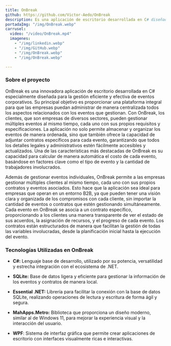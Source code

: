 ```yaml
---
title: OnBreak
github: https://github.com/Victor-Aedo/OnBreak
description: Es una aplicación de escritorio desarrollada en C# diseñada para la gestión de eventos corporativos. Adjuntar contratos específicos para cada evento, además de calcular automáticamente el precio de cada evento según los requisitos del cliente, facilitando una administración completa y organizada de sus relaciones comerciales y compromisos
portadaImg: "/img/OnBreak.webp"
carrusel:
  video: "/video/OnBreak.mp4"
  imagenes:
    - "/img/linkedin.webp"
    - "/img/GitHub.webp"
    - "/img/OnBreak.webp"
    - "/img/OnBreak.webp"

---
```


### **Sobre el proyecto**

OnBreak es una innovadora aplicación de escritorio desarrollada en C# especialmente diseñada para la gestión eficiente y efectiva de eventos corporativos. Su principal objetivo es proporcionar una plataforma integral para que las empresas puedan administrar de manera centralizada todos los aspectos relacionados con los eventos que gestionan. Con OnBreak, los clientes, que son empresas de diversos sectores, pueden gestionar múltiples eventos al mismo tiempo, cada uno con sus propios requisitos y especificaciones. La aplicación no solo permite almacenar y organizar los eventos de manera ordenada, sino que también ofrece la capacidad de adjuntar contratos específicos para cada evento, garantizando que todos los detalles legales y administrativos estén fácilmente accesibles y actualizados. Una de las características más destacadas de OnBreak es su capacidad para calcular de manera automática el costo de cada evento, basándose en factores clave como el tipo de evento y la cantidad de trabajadores involucrados.

Además de gestionar eventos individuales, OnBreak permite a las empresas gestionar múltiples clientes al mismo tiempo, cada uno con sus propios contratos y eventos asociados. Esto hace que la aplicación sea ideal para empresas que operan en un entorno B2B, ya que pueden tener una visión clara y organizada de los compromisos con cada cliente, sin importar la cantidad de eventos o contratos que estén gestionando simultáneamente. Cada evento en OnBreak se asocia a un contrato específico, proporcionando a los clientes una manera transparente de ver el estado de sus acuerdos, la asignación de recursos, y el progreso de cada evento. Los contratos están estructurados de manera que facilitan la gestión de todas las variables involucradas, desde la planificación inicial hasta la ejecución del evento.



### **Tecnologías Utilizadas en OnBreak**

- **C#:** Lenguaje base de desarrollo, utilizado por su potencia, versatilidad y estrecha integración con el ecosistema de .NET.

- **SQLite:** Base de datos ligera y eficiente para gestionar la información de los eventos y contratos de manera local.

- **Essential .NET:** Librería para facilitar la conexión con la base de datos SQLite, realizando operaciones de lectura y escritura de forma ágil y segura.

- **MahApps.Metro:** Biblioteca que proporciona un diseño moderno, similar al de Windows 11, para mejorar la experiencia visual y la interacción del usuario.

- **WPF**: Sistema de interfaz gráfica que permite crear aplicaciones de escritorio con interfaces visualmente ricas e interactivas.